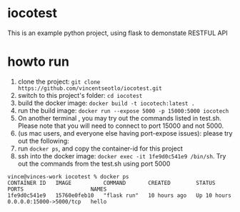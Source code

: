 # iocotest
This is an example python project, using flask to demonstate RESTFUL API
# howto run
1. clone the project: `git clone https://github.com/vincentseotlo/iocotest.git`
2. switch to this project's folder: `cd iocotest`
3. build the docker image: `docker build -t iocotech:latest .`
4. run the build image: `docker run --expose 5000 -p 15000:5000 iocotech`
5. On another terminal , you may try out the commands listed in test.sh. Please note that you will need to connect to port 15000 and not 5000. 
6. (us mac users, and everyone else having port-expose issues): please try out the following:
7. run `docker ps`, and copy the container-id for this project
8. ssh into the docker image: `docker exec -it 1fe9d0c541e9 /bin/sh`. Try out the commands from the test.sh using port 5000
```
vince@vinces-work iocotest % docker ps
CONTAINER ID   IMAGE          COMMAND       CREATED        STATUS        PORTS                     NAMES
1fe9d0c541e9   15760e0feb10   "flask run"   10 hours ago   Up 10 hours   0.0.0.0:15000->5000/tcp   hello
```
